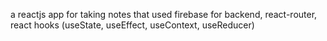 a reactjs app for taking notes that used firebase for backend, react-router, react hooks (useState, useEffect, useContext, useReducer)
